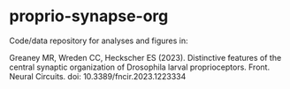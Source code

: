 # proprio-synapse-org

Code/data repository for analyses and figures in: 

Greaney MR, Wreden CC, Heckscher ES (2023). Distinctive features of the central synaptic organization of Drosophila larval proprioceptors. Front. Neural Circuits. doi: 10.3389/fncir.2023.1223334
